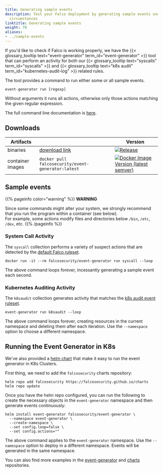 ```yaml
---
title: Generating sample events
description: Test your Falco deployment by generating sample events under controlled
  circumstances
linktitle: Generating sample events
weight: 70
aliases:
- ../sample-events
---
```


If you'd like to check if Falco is working properly, we have the {{< glossary_tooltip text="event-generator" term_id="event-generator" >}} tool that can perform an activity for both our {{< glossary_tooltip text="syscalls" term_id="syscalls" >}} and {{< glossary_tooltip text="k8s audit" term_id="kubernetes-audit-log" >}} related rules.

The tool provides a command to run either some or all sample events.

```
event-generator run [regexp]
```
Without arguments it runs all actions, otherwise only those actions matching the given regular expression.

The full command line documentation is [here](https://github.com/falcosecurity/event-generator/blob/master/docs/event-generator_run.md).

## Downloads

| Artifacts     |  | Version |
|------|----------|----------|
| binaries | [download link](https://github.com/falcosecurity/event-generator/releases/latest) | [![Release](https://img.shields.io/github/release/falcosecurity/event-generator.svg?style=flat-square)](https://github.com/falcosecurity/event-generator/releases/latest) |
| container images | `docker pull falcosecurity/event-generator:latest` | [![Docker Image Version (latest semver)](https://img.shields.io/docker/v/falcosecurity/event-generator?color=blue&style=flat-square)](https://hub.docker.com/r/falcosecurity/event-generator/tags) |

## Sample events

{{% pageinfo color="warning" %}}
**WARNING**

Since some commands might alter your system, we strongly recommend that you run the program within a container (see below).\
For example, some actions modify files and directories below `/bin`, `/etc`, `/dev`, etc.
{{% /pageinfo %}}

### System Call Activity

The `syscall` collection performs a variety of suspect actions that are detected by the [default Falco ruleset](https://github.com/falcosecurity/rules/blob/master/rules/falco_rules.yaml).

```shell
docker run -it --rm falcosecurity/event-generator run syscall --loop
```

The above command loops forever, incessantly generating a sample event each second. 


### Kubernetes Auditing Activity

The `k8saudit` collection generates activity that matches the [k8s audit event ruleset](https://github.com/falcosecurity/plugins/blob/master/plugins/k8saudit/rules/k8s_audit_rules.yaml).


```shell
event-generator run k8saudit --loop
```

The above command loops forever, creating resources in the current namespace and deleting them after each iteration. Use the `--namespace` option to choose a different namespace.


## Running the Event Generator in K8s

We've also provided a [helm chart](https://github.com/falcosecurity/charts/tree/master/event-generator) that make it easy to run the event generator in K8s Clusters.

First thing, we need to add the `falcosecurity` charts repository:

```shell
helm repo add falcosecurity https://falcosecurity.github.io/charts
helm repo update
```
Once you have the helm repo configured, you can run the following to create the necessary objects in the `event-generator` namespace and then generate events continuously:

```shell
helm install event-generator falcosecurity/event-generator \
  --namespace event-generator \
  --create-namespace \
  --set config.loop=false \
  --set config.actions=""
```

The above command applies to the `event-generator` namespace. Use the `--namespace` option to deploy in a different namespace. Events will be generated in the same namespace.

You can also find more examples in the [event-generator](https://github.com/falcosecurity/event-generator#with-kubernetes) and [charts](https://github.com/falcosecurity/charts/tree/master/event-generator) repositories.

